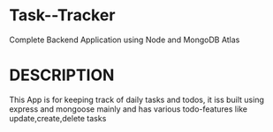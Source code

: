 # Task--Tracker
Complete Backend Application using Node and MongoDB Atlas

# DESCRIPTION
This App is for keeping track of daily tasks and todos, it iss built using express and mongoose mainly and has various todo-features like update,create,delete tasks 

